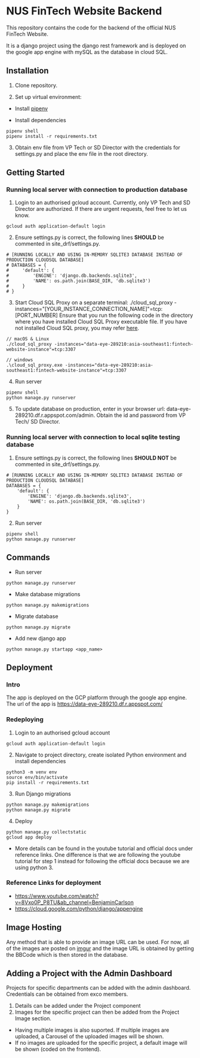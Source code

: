 # NUS FinTech Website Backend

This repository contains the code for the backend of the official NUS FinTech Website.

It is a django project using the django rest framework and is deployed on the google app engine with mySQL as the database in cloud SQL.

## Installation

1. Clone repository.

2. Set up virtual environment:

  - Install [pipenv](https://docs.python-guide.org/dev/virtualenvs/)

  - Install dependencies
```
pipenv shell
pipenv install -r requirements.txt
```

3. Obtain env file from VP Tech or SD Director with the credentials for settings.py and place the env file in the root directory.

## Getting Started

### Running local server with connection to production database

1. Login to an authorised gcloud account. Currently, only VP Tech and SD Director are authorized. If there are urgent requests, feel free to let us know.
```
gcloud auth application-default login
```

2. Ensure settings.py is correct, the following lines **SHOULD** be commented in site_drf/settings.py.
```
# [RUNNING LOCALLY AND USING IN-MEMORY SQLITE3 DATABASE INSTEAD OF PRODUCTION CLOUDSQL DATABASE]
# DATABASES = {
#     'default': {
#         'ENGINE': 'django.db.backends.sqlite3',
#         'NAME': os.path.join(BASE_DIR, 'db.sqlite3')
#     }
# }
```

3. Start Cloud SQL Proxy on a separate terminal: ./cloud_sql_proxy -instances="[YOUR_INSTANCE_CONNECTION_NAME]"=tcp:[PORT_NUMBER]
Ensure that you run the following code in the directory where you have installed Cloud SQL Proxy executable file.
If you have not installed Cloud SQL proxy, you may refer [here](https://cloud.google.com/sql/docs/mysql/quickstart-proxy-test).
```
// macOS & Linux
./cloud_sql_proxy -instances="data-eye-289210:asia-southeast1:fintech-website-instance"=tcp:3307

// windows
.\cloud_sql_proxy.exe -instances="data-eye-289210:asia-southeast1:fintech-website-instance"=tcp:3307
```

4. Run server
```
pipenv shell
python manage.py runserver
```

5. To update database on production, enter in your browser url: data-eye-289210.df.r.appspot.com/admin. Obtain the id and password from VP Tech/ SD Director.

### Running local server with connection to local sqlite testing database
1. Ensure settings.py is correct, the following lines **SHOULD NOT** be commented in site_drf/settings.py.
```
# [RUNNING LOCALLY AND USING IN-MEMORY SQLITE3 DATABASE INSTEAD OF PRODUCTION CLOUDSQL DATABASE]
DATABASES = {
    'default': {
        'ENGINE': 'django.db.backends.sqlite3',
        'NAME': os.path.join(BASE_DIR, 'db.sqlite3')
    }
}
```

2. Run server
```
pipenv shell
python manage.py runserver
```

## Commands

- Run server
```
python manage.py runserver
```

- Make database migrations
```
python manage.py makemigrations
```

- Migrate database
```
python manage.py migrate
```

- Add new django app
```
python manage.py startapp <app_name>
```

## Deployment

### Intro
The app is deployed on the GCP platform through the google app engine. The url of the app is https://data-eye-289210.df.r.appspot.com/

### Redeploying

1. Login to an authorised gcloud account
```
gcloud auth application-default login
```

2. Navigate to project directory, create isolated Python environment and install dependencies
```
python3 -m venv env
source env/bin/activate
pip install -r requirements.txt
```

3. Run Django migrations 
```
python manage.py makemigrations
python manage.py migrate
```

4. Deploy
```
python manage.py collectstatic
gcloud app deploy
```

* More details can be found in the youtube tutorial and official docs under reference links. One difference is that we are following the youtube tutorial for step 1 instead for following the official docs because we are using 
python 3.

### Reference Links for deployment

- https://www.youtube.com/watch?v=8Vxo0P_P8TU&ab_channel=BenjaminCarlson
- https://cloud.google.com/python/django/appengine


## Image Hosting

Any method that is able to provide an image URL can be used. For now, all of the images are posted on [imgur](https://imgur.com/) and the image URL is obtained by getting the BBCode which is then stored in the database.

## Adding a Project with the Admin Dashboard

Projects for specific departments can be added with the admin dashboard. Credentials can be obtained from exco members.

1. Details can be added under the Project component
2. Images for the specific project can then be added from the Project Image section.

- Having multiple images is also suported. If multiple images are uploaded, a Carousel of the uploaded images will be shown.
- If no images are uploaded for the specific project, a default image will be shown (coded on the frontend).
